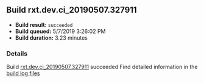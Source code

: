 ## Build rxt.dev.ci_20190507.327911
- **Build result:** `succeeded`
- **Build queued:** 5/7/2019 3:26:02 PM
- **Build duration:** 3.23 minutes
### Details
Build [rxt.dev.ci_20190507.327911](https://winappstudio.visualstudio.com/web/build.aspx?pcguid=a4ef43be-68ce-4195-a619-079b4d9834c2&builduri=vstfs%3a%2f%2f%2fBuild%2fBuild%2f27911) succeeded
Find detailed information in the [build log files](https://uwpctdiags.blob.core.windows.net/buildlogs/rxt.dev.ci_20190507.327911_logs.zip)
